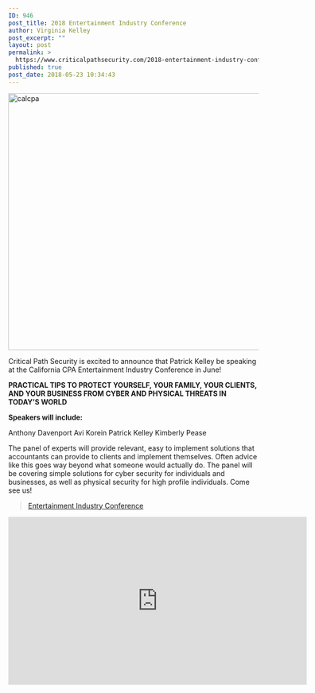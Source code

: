 ```yaml
---
ID: 946
post_title: 2018 Entertainment Industry Conference
author: Virginia Kelley
post_excerpt: ""
layout: post
permalink: >
  https://www.criticalpathsecurity.com/2018-entertainment-industry-conference/
published: true
post_date: 2018-05-23 10:34:43
---
```

<img title="calcpa" src="https://www.criticalpathsecurity.com/wp-content/uploads/2018/05/calcpa.png" alt="calcpa" width="929" height="517" />

Critical Path Security is excited to announce that Patrick Kelley be speaking at the California CPA Entertainment Industry Conference in June!

<strong>PRACTICAL TIPS TO PROTECT YOURSELF, YOUR FAMILY, YOUR CLIENTS, AND YOUR BUSINESS FROM CYBER AND PHYSICAL THREATS IN TODAY’S WORLD</strong>

<strong>Speakers will include:</strong>

Anthony Davenport
Avi Korein
Patrick Kelley
Kimberly Pease

The panel of experts will provide relevant, easy to implement solutions that accountants can provide to clients and implement themselves. Often advice like this goes way beyond what someone would actually do. The panel will be covering simple solutions for cyber security for individuals and businesses, as well as physical security for high profile individuals.
Come see us!
<blockquote data-secret="vo33o6pxHG"><a href="http://conferences.calcpa.org/entertainment-industry-conference/">Entertainment Industry Conference</a></blockquote>
<iframe title="“Entertainment Industry Conference” — Entertainment Industry Conference" src="http://conferences.calcpa.org/entertainment-industry-conference/embed/#?secret=vo33o6pxHG" width="600" height="338" frameborder="0" marginwidth="0" marginheight="0" scrolling="no" sandbox="allow-scripts" data-secret="vo33o6pxHG"></iframe>